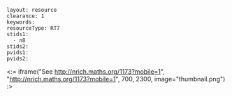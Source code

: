````
layout: resource
clearance: 1
keywords:
resourceType: RT7
stids1: 
  - n8
stids2:
pvids1:
pvids2:

````

<:= iframe("See http://nrich.maths.org/1173?mobile=1", "http://nrich.maths.org/1173?mobile=1", 700, 2300, image="thumbnail.png") :>

